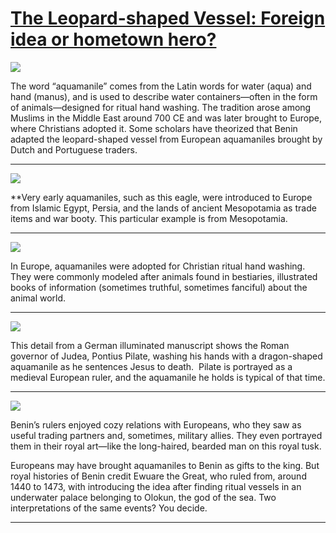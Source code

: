 # [The Leopard-shaped Vessel: Foreign idea or hometown hero? ](http://artstories.artsmia.org/#/stories/298)

![](http://cdn.dx.artsmia.org/thumbs/tn_mia_4002285.jpg)

The word “aquamanile” comes from the Latin words for water (aqua) and hand (manus), and is used to describe water containers—often in the form of animals—designed for ritual hand washing. The tradition arose among Muslims in the Middle East around 700 CE and was later brought to Europe, where Christians adopted it. Some scholars have theorized that Benin adapted the leopard-shaped vessel from European aquamaniles brought by Dutch and Portuguese traders.

---

![](http://cdn.dx.artsmia.org/thumbs/tn_2013_TDXAfrica_068_01.jpg)

**Very early aquamaniles, such as this eagle, were introduced to Europe from Islamic Egypt, Persia, and the lands of ancient Mesopotamia as trade items and war booty. This particular example is from Mesopotamia.

---

![](http://cdn.dx.artsmia.org/thumbs/tn_2013_TDXAfrica_064_01.jpg)

In Europe, aquamaniles were adopted for Christian ritual hand washing. They were commonly modeled after animals found in bestiaries, illustrated books of information (sometimes truthful, sometimes fanciful) about the animal world.

---

![](http://cdn.dx.artsmia.org/thumbs/tn_2013_TDXAfrica_075_01.jpg)

This detail from a German illuminated manuscript shows the Roman governor of Judea, Pontius Pilate, washing his hands with a dragon-shaped aquamanile as he sentences Jesus to death.  Pilate is portrayed as a medieval European ruler, and the aquamanile he holds is typical of that time.

---

![](http://cdn.dx.artsmia.org/thumbs/tn_111103_mia348_F5_3681.jpg)

Benin’s rulers enjoyed cozy relations with Europeans, who they saw as useful trading partners and, sometimes, military allies. They even portrayed them in their royal art—like the long-haired, bearded man on this royal tusk.

Europeans may have brought aquamaniles to Benin as gifts to the king. But royal histories of Benin credit Ewuare the Great, who ruled from, around 1440 to 1473, with introducing the idea after finding ritual vessels in an underwater palace belonging to Olokun, the god of the sea. Two interpretations of the same events? You decide.

---
